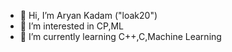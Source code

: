 - 👋 Hi, I’m Aryan Kadam ("loak20")
- 👀 I’m interested in CP,ML
- 🌱 I’m currently learning C++,C,Machine Learning
  


<!---
loak20/loak20 is a ✨ special ✨ repository because its `README.md` (this file) appears on your GitHub profile.
You can click the Preview link to take a look at your changes.
--->
